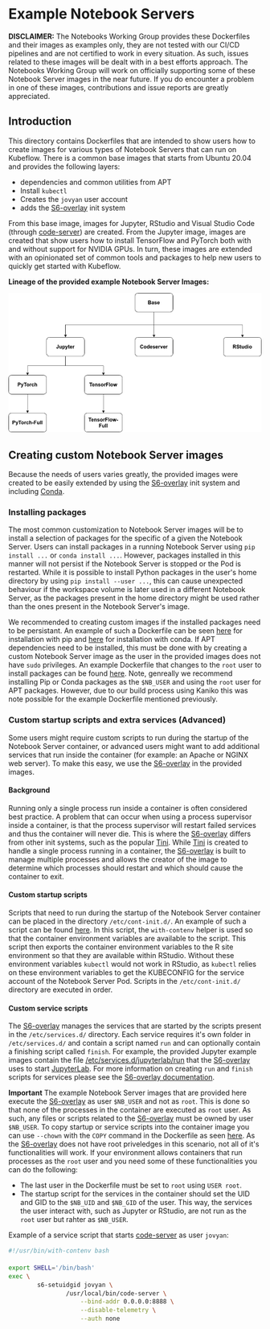 # Example Notebook Servers

**DISCLAIMER:** The Notebooks Working Group provides these Dockerfiles and
their images as examples only, they are not tested with our CI/CD pipelines
and are not certified to work in every situation. As such, issues related to
these images will be dealt with in a best efforts approach. The Notebooks
Working Group will work on officially supporting some of these Notebook
Server images in the near future. If you do encounter a problem in one of
these images, contributions and issue reports are greatly appreciated.

## Introduction

This directory contains Dockerfiles that are intended to show users how to
create images for various types of Notebook Servers that can run on Kubeflow.
There is a common base images that starts from Ubuntu 20.04 and provides the
following layers:

- dependencies and common utilities from APT
- Install `kubectl`
- Creates the `jovyan` user account
- adds the [S6-overlay](https://github.com/just-containers/s6-overlay) init system

From this base image, images for Jupyter, RStudio and Visual Studio Code
(through [code-server]([https://github.com/cdr/code-server)) are created.
From the Jupyter image, images are created that show users how to install
TensorFlow and PyTorch both with and without support for NVIDIA GPUs.
In turn, these images are extended with an opinionated set of common tools
and packages to help new users to quickly get started with Kubeflow.

**Lineage of the provided example Notebook Server Images:**

![Flow Chart of example Notebook Servers](./kubeflow-example-notebook-servers.png)

## Creating custom Notebook Server images

Because the needs of users varies greatly, the provided images were created to
be easily extended by using the [S6-overlay](https://github.com/just-containers/s6-overlay)
init system and including [Conda](https://github.com/conda-forge/miniforge).

### Installing packages

The most common customization to Notebook Server images will be to install
a selection of packages for the specific of a given the Notebook Server.
Users can install packages in a running Notebook Server using `pip install ...`
or `conda install ...`. However, packages installed in this manner will not
persist if the Notebook Server is stopped or the Pod is restarted.
While it is possible to install Python packages in the user's home directory
by using `pip install --user ...`, this can cause unexpected behaviour if the
workspace volume is later used in a different Notebook Server, as the packages
present in the home directory might be used rather than the ones present in the
Notebook Server's image.

We recommended to creating custom images if the
installed packages need to be persistant. An example of such
a Dockerfile can be seen [here](./jupyter-pytorch-full/cpu.Dockerfile) for
installation with pip and [here](./rstudio-tidyverse/Dockerfile) for
installation with conda.
If APT dependencies need to be installed, this must be done with by
creating a custom Notebook Server image as the user in the provided images does
not have `sudo` privileges. An example Dockerfile that changes to the `root` user to
install packages can be found [here](./rstudio-tidyverse/Dockerfile).
Note, genreally we recommend installing Pip or Conda packages as the `$NB_USER` and
using the `root` user for APT packages. However, due to our build process using
Kaniko this was note possible for the example Dockerfile mentioned previously.

### Custom startup scripts and extra services (Advanced)

Some users might require custom scripts to run during the startup of the
Notebook Server container, or advanced users might want to add additional
services that run inside the container (for example: an Apache or NGINX web server).
To make this easy, we use the [S6-overlay](https://github.com/just-containers/s6-overlay)
in the provided images.

#### Background

Running only a single process run inside a container is often considered best
practice. A problem that can occur when using a process supervisor inside a
container, is that the process supervisor will restart failed services and thus
the container will never die. This is where the
[S6-overlay](https://github.com/just-containers/s6-overlay) differs from other
init systems, such as the popular [Tini](https://github.com/krallin/tini).
While [Tini](https://github.com/krallin/tini) is created to handle a single
process running in a container, the
[S6-overlay](https://github.com/just-containers/s6-overlay) is built to manage
multiple processes and allows the creator of the image to determine which
processes should restart and which should cause the container to exit.

#### Custom startup scripts

Scripts that need to run during the startup of the Notebook Server container
can be placed in the directory `/etc/cont-init.d/`. An example of such a script
can be found [here](./rstudio/s6/cont-init.d/02-rstudio-env-fix). In this script, the
`with-contenv` helper is used so that the container environment variables are
available to the script. This script then exports the container environment
variables to the R site environment so that they are available within RStudio.
Without these environment variables `kubectl` would not work in RStudio, as
`kubectl` relies on these environment variables to get the KUBECONFIG for the
service account of the Notebook Server Pod. Scripts in the `/etc/cont-init.d/`
directory are executed in order.

#### Custom service scripts

The [S6-overlay](https://github.com/just-containers/s6-overlay) manages the
services that are started by the scripts present in the `/etc/services.d/`
directory. Each service requires it's own folder in `/etc/services.d/` and
contain a script named `run` and can optionally contain a finishing script
called `finish`. For example, the provided Jupyter example images contain the
file [/etc/services.d/jupyterlab/run](./jupyter/s6/services.d/jupyterlab/run) that the
[S6-overlay](https://github.com/just-containers/s6-overlay) uses to start
[JupyterLab](https://github.com/jupyterlab/jupyterlab). For more information on
creating `run` and `finish` scripts for services please see the
[S6-overlay documentation](https://github.com/just-containers/s6-overlay#writing-a-service-script).

**Important**
The example Notebook Server images that are provided here execute the
[S6-overlay](https://github.com/just-containers/s6-overlay) as user `$NB_USER`
and not as `root`. This is done so that none of the processes in the container
are executed as `root` user. As such, any files or scripts related to the
[S6-overlay](https://github.com/just-containers/s6-overlay) must be owned by
user `$NB_USER`. To copy startup or service scripts into the container image
you can use `--chown` with the `COPY` command in the Dockerfile as seen
[here](./codeserver/Dockerfile). As the
[S6-overlay](https://github.com/just-containers/s6-overlay) does not have root
priveledges in this scenario, not all of it's functionalities will work. If
your environment allows containers that run processes as the `root` user and
you need some of these functionalities you can do the following:

- The last user in the Dockerfile must be set to `root` using `USER root`.
- The startup script for the services in the container should set the UID and
GID to the `$NB_UID` and `$NB_GID` of the user. This way, the services the
user interact with, such as Jupyter or RStudio, are not run as the `root` user
but rahter as `$NB_USER`.

Example of a service script that starts
[code-server]([https://github.com/cdr/code-server) as user `jovyan`:

```bash
#!/usr/bin/with-contenv bash

export SHELL='/bin/bash'
exec \
        s6-setuidgid jovyan \
                /usr/local/bin/code-server \
                    --bind-addr 0.0.0.0:8888 \
                    --disable-telemetry \
                    --auth none
```

